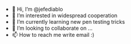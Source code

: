 - 👋 Hi, I’m @jefediablo
- 👀 I’m interested in widespread cooperation
- 🌱 I’m currently learning new pen testing tricks
- 💞️ I’m looking to collaborate on ...
- 📫 How to reach me write email :) 

<!---
jefediablo/jefediablo is a ✨ special ✨ repository because its `README.md` (this file) appears on your GitHub profile.
You can click the Preview link to take a look at your changes.
--->
